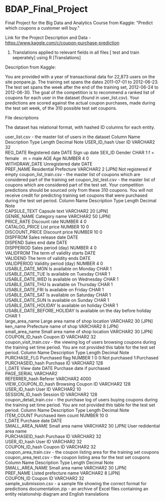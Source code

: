 # BDAP_Final_Project

Final Project for the Big Data and Analytics Course from Kaggle: "Predict which coupons a customer will buy."

Link for the Project Description and Data - https://www.kaggle.com/c/coupon-purchase-prediction

1) Translations applied to relevant fields in all files [ test and train seperately] using R [Translations]

Description from Kaggle:

You are provided with a year of transactional data for 22,873 users on the site ponpare.jp. The training set spans the dates 2011-07-01 to 2012-06-23. The test set spans the week after the end of the training set, 2012-06-24 to 2012-06-30. The goal of the competition is to recommend a ranked list of coupons for each user in the dataset (found in user_list.csv). Your predictions are scored against the actual coupon purchases, made during the test set week, of the 310 possible test set coupons.

File descriptions

The dataset has relational format, with hashed ID columns for each entity.

user_list.csv - the master list of users in the dataset
Column Name	Description	Type	Length	Decimal	Note
USER_ID_hash	User ID	VARCHAR2	32	 	 
REG_DATE	Registered date	DATE	 	 	Sign up date
SEX_ID	Gender	CHAR	1	 	f = female　m = male
AGE	Age	NUMBER	4	0	 
WITHDRAW_DATE	Unregistered date	DATE	 	 	 
PREF_NAME	Residential Prefecture	VARCHAR2	2	 	[JPN] Not registered if empty
coupon_list_train.csv - the master list of coupons which are considered part of the training set
coupon_list_test.csv - the master list of coupons which are considered part of the test set. Your competition predictions should be sourced only from these 310 coupons. You will not receive credit for predicting training set coupons that were purchased during the test set period.
Column Name	Description	Type	Length	Decimal	Note	 	 	 
CAPSULE_TEXT	Capsule text	VARCHAR2	20	 	[JPN]	 	 	 
GENRE_NAME	Category name	VARCHAR2	50	 	[JPN]	 	 	 
PRICE_RATE	Discount rate	NUMBER	4	0	 	 	 	 
CATALOG_PRICE	List price	NUMBER	10	0	 	 	 	 
DISCOUNT_PRICE	Discount price	NUMBER	10	0	 	 	 	 
DISPFROM	Sales release date	DATE	 	 	 	 	 	 
DISPEND	Sales end date	DATE	 	 	 	 	 	 
DISPPERIOD	Sales period (day)	NUMBER	4	0	 	 	 	 
VALIDFROM	The term of validity starts	DATE	 	 	 	 	 	 
VALIDEND	The term of validity ends	DATE	 	 	 	 	 	 
VALIDPERIOD	Validity period (day)	NUMBER	4	0	 	 	 	 
USABLE_DATE_MON	Is available on Monday	CHAR	1	 	 	 	 	 
USABLE_DATE_TUE	Is available on Tuesday	CHAR	1	 	 	 	 	 
USABLE_DATE_WED	Is available on Wednesday	CHAR	1	 	 	 	 	 
USABLE_DATE_THU	Is available on Thursday	CHAR	1	 	 	 	 	 
USABLE_DATE_FRI	Is available on Friday	CHAR	1	 	 	 	 	 
USABLE_DATE_SAT	Is available on Saturday	CHAR	1	 	 	 	 	 
USABLE_DATE_SUN	Is available on Sunday	CHAR	1	 	 	 	 	 
USABLE_DATE_HOLIDAY	Is available on holiday	CHAR	1	 	 	 	 	 
USABLE_DATE_BEFORE_HOLIDAY	Is available on the day before holiday	CHAR	1	 	 	 	 	 
large_area_name	Large area name of shop location	VARCHAR2	30	 	[JPN]	 	 	 
ken_name	Prefecture name of shop	VARCHAR2	8	 	[JPN]	 	 	 
small_area_name	Small area name of shop location	VARCHAR2	30	 	[JPN]	 	 	 
COUPON_ID_hash	Coupon ID	VARCHAR2	32	 	 	 	 	
coupon_visit_train.csv - the viewing log of users browsing coupons during the training set time period. You are not provided this table for the test set period.
Column Name	Description	Type	Length	Decimal	Note	 	 	 
PURCHASE_FLG	Purchased flag	NUMBER	1	0	0:Not purchased 1:Purchased	 	 	 
PURCHASEID_hash	Purchase ID	VARCHAR2	128	 	 	 	 	 
I_DATE	View date	DATE	 	 	Purchase date if purchased	 	 	 
PAGE_SERIAL	 	VARCHAR2	 	 	 	 	 	 
REFERRER_hash	Referer	VARCHAR2	4000	 	 	 	 	 
VIEW_COUPON_ID_hash	Browsing Coupon ID	VARCHAR2	128	 	 	 	 	 
USER_ID_hash	User ID	VARCHAR2	10	 	 	 	 	 
SESSION_ID_hash	Session ID	VARCHAR2	128	 	 	 	 	
coupon_detail_train.csv - the purchase log of users buying coupons during the training set time period. You are not provided this table for the test set period.
Column Name	Description	Type	Length	Decimal	Note	 	 	 
ITEM_COUNT	Purchased item count	NUMBER	10	0	 	 	 	 
I_DATE	Purchase date	DATE	 	 	 	 	 	 
SMALL_AREA_NAME	Small area name	VARCHAR2	30	 	[JPN] User redidential area name	 	 	 
PURCHASEID_hash	Purchase ID	VARCHAR2	32	 	 	 	 	 
USER_ID_hash	User ID	VARCHAR2	32	 	 	 	 	 
COUPON_ID_hash	Coupon ID	VARCHAR2	32	 	 	 	 	
coupon_area_train.csv - the coupon listing area for the training set coupons
coupon_area_test.csv - the coupon listing area for the test set coupons
Column Name	Description	Type	Length	Decimal	Note	 	 	 
SMALL_AREA_NAME	Small area name	VARCHAR2	30	 	[JPN]	 	 	 
PREF_NAME	Listed prefecture name	VARCHAR2	8	 	[JPN]	 	 	 
COUPON_ID	Coupon ID	VARCHAR2	32	 	 	 	 	
sample_submission.csv - a sample file showing the correct format for predictions
documentation.zip - an archive of Excel files containing an entity relationship diagram and English translations
